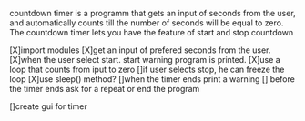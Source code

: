 countdown timer is a programm that gets an input of seconds from the user, and automatically counts till the number of seconds will be equal to zero.
The countdown timer lets you have the feature of start and stop countdown


[X]import modules
[X]get an input of prefered  seconds from the user.
[X]when the user select start. start warning program is printed.
[X]use a loop that counts from iput to zero
[]if user selects stop, he can freeze the loop
[X]use sleep() method? 
[]when the timer ends print a warning
[] before the timer ends ask for a repeat or end the program

[]create gui for timer